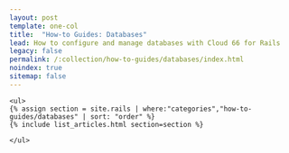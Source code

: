 ```yaml
---
layout: post
template: one-col
title:  "How-to Guides: Databases"
lead: How to configure and manage databases with Cloud 66 for Rails
legacy: false
permalink: /:collection/how-to-guides/databases/index.html
noindex: true
sitemap: false
---
```


<div class="Toc Toc--howto">

    <ul>
    {% assign section = site.rails | where:"categories","how-to-guides/databases" | sort: "order" %}
    {% include list_articles.html section=section %}

    </ul>

  </div><!--/.Toc-->
